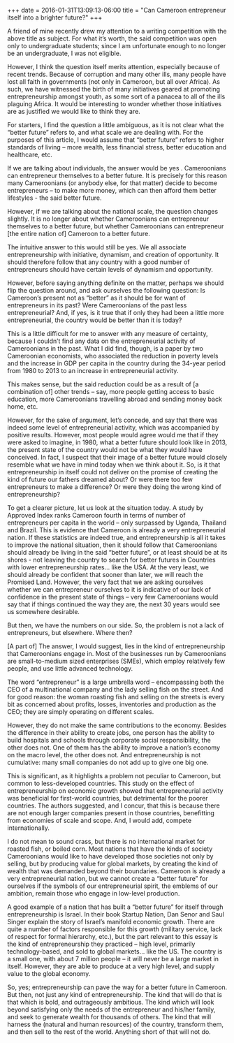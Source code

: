 +++
date = 2016-01-31T13:09:13-06:00
title = "Can Cameroon entrepreneur itself into a brighter future?"
+++

A friend of mine recently drew my attention to a writing competition with the above title as subject. For what it’s worth, the said competition was open only to undergraduate students; since I am unfortunate enough to no longer be an undergraduate, I was not eligible.

However, I think the question itself merits attention, especially because of recent trends. Because of corruption and many other ills, many people have lost all faith in governments (not only in Cameroon, but all over Africa). As such, we have witnessed the birth of many initiatives geared at promoting entrepreneurship amongst youth, as some sort of a panacea to all of the ills plaguing Africa.  It would be interesting to wonder whether those initiatives are as justified we would like to think they are.

For starters, I find the question a little ambiguous, as it is not clear what the “better future” refers to, and what scale we are dealing with. For the purposes of this article, I would assume that “better future” refers to higher standards of living – more wealth, less financial stress, better education and healthcare, etc.

If we are talking about individuals, the answer would be yes . Cameroonians can entrepreneur themselves to a better future. It is precisely for this reason many Cameroonians (or anybody else, for that matter) decide to become entrepreneurs – to make more money, which can then afford them better lifestyles - the said better future.  

However, if we are talking about the national scale, the question changes slightly. It is no longer about whether Cameroonians can entrepreneur themselves to a better future, but whether Cameroonians can entrepreneur [the entire nation of] Cameroon to a better future. 

The intuitive answer to this would still be yes. We all associate entrepreneurship with initiative, dynamism, and creation of opportunity. It should therefore follow that any country with a good number of entrepreneurs should have certain levels of dynamism and opportunity.

However, before saying anything definite on the matter, perhaps we should flip the question around, and ask ourselves the following question: Is Cameroon’s present not as “better” as it should be for want of entrepreneurs in its past? Were Cameroonians of the past less entrepreneurial? And, if yes, is it true that if only they had been a little more entrepreneurial, the country would be better than it is today?

This is a little difficult for me to answer with any measure of certainty, because I couldn’t find any data on the entrepreneurial activity of Cameroonians in the past. What I did find, though, is a paper by two Cameroonian economists, who associated the reduction in poverty levels and the increase in GDP per capita in the country during the 34-year period from 1980 to 2013 to an increase in entrepreneurial activity. 

This makes sense, but the said reduction could be as a result of [a combination of] other trends – say, more people getting access to basic education, more Cameroonians travelling abroad and sending money back home, etc.

However, for the sake of argument, let’s concede, and say that there was indeed some level of entrepreneurial activity, which was accompanied by positive results. However, most people would agree would me that if they were asked to imagine, in 1980, what a better future should look like in 2013, the present state of the country would not be what they would have conceived. In fact, I suspect that their image of a better future would closely resemble what we have in mind today when we think about it. So, is it that entrepreneurship in itself could not deliver on the promise of creating the kind of future our fathers dreamed about? Or were there too few entrepreneurs to make a difference? Or were they doing the wrong kind of entrepreneurship?

To get a clearer picture, let us look at the situation today. A study by Approved Index ranks Cameroon fourth in terms of number of entrepreneurs per capita in the world – only surpassed by Uganda, Thailand and Brazil. This is evidence that Cameroon is already a very entrepreneurial nation. If these statistics are indeed true, and entrepreneurship is all it takes to improve the national situation, then it should follow that Cameroonians should already be living in the said “better future”, or at least should be at its shores - not leaving the country to search for better futures in Countries with lower entrepreneurship rates… like the USA.  At the very least, we should already be confident that sooner than later, we will reach the Promised Land. However, the very fact that we are asking ourselves whether we can entrepreneur ourselves to it is indicative of our lack of confidence in the present state of things – very few Cameroonians would say that if things continued the way they are, the next 30 years would see us somewhere desirable. 

But then, we have the numbers on our side. So, the problem is not a lack of entrepreneurs, but elsewhere. Where then?

[A part of] The answer, I would suggest, lies in the kind of entrepreneurship that Cameroonians engage in. Most of the businesses run by Cameroonians are small-to-medium sized enterprises (SMEs), which employ relatively few people, and use little advanced technology.  

The word “entrepreneur” is a large umbrella word – encompassing both the CEO of a multinational company and the lady selling fish on the street. And for good reason: the woman roasting fish and selling on the streets is every bit as concerned about profits, losses, inventories and production as the CEO; they are simply operating on different scales. 

However, they do not make the same contributions to the economy. Besides the difference in their ability to create jobs, one person has the ability to build hospitals and schools through corporate social responsibility, the other does not. One of them has the ability to improve a nation’s economy on the macro level, the other does not. And entrepreneurship is not cumulative: many small companies do not add up to give one big one.

This is significant, as it highlights a problem not peculiar to Cameroon, but common to less-developed countries. This study on the effect of entrepreneurship on economic growth showed that entrepreneurial activity was beneficial for first-world countries, but detrimental for the poorer countries. The authors suggested, and I concur, that this is because there are not enough larger companies present in those countries, benefitting from economies of scale and scope. And, I would add, compete internationally.

I do not mean to sound crass, but there is no international market for roasted fish, or boiled corn. Most nations that have the kinds of society Cameroonians would like to have developed those societies not only by selling, but by producing value for global markets, by creating the kind of wealth that was demanded beyond their boundaries. Cameroon is already a very entrepreneurial nation, but we cannot create a “better future” for ourselves if the symbols of our entrepreneurial spirit, the emblems of our ambition, remain those who engage in low-level production. 

A good example of a nation that has built a “better future” for itself through entrepreneurship is Israel. In their book Startup Nation, Dan Senor and Saul Singer explain the story of Israel’s manifold economic growth. There are quite a number of factors responsible for this growth (military service, lack of respect for formal hierarchy, etc.), but the part relevant to this essay is the kind of entrepreneurship they practiced – high level, primarily technology-based, and sold to global markets… like the US. The country is a small one, with about 7 million people – it will never be a large market in itself. However, they are able to produce at a very high level, and supply value to the global economy.

So, yes; entrepreneurship can pave the way for a better future in Cameroon. But then, not just any kind of entrepreneurship. The kind that will do that is that which is bold, and outrageously ambitious. The kind which will look beyond satisfying only the needs of the entrepreneur and his/her family, and seek to generate wealth for thousands of others. The kind that will harness the (natural and human resources) of the country, transform them, and then sell to the rest of the world. Anything short of that will not do. 
